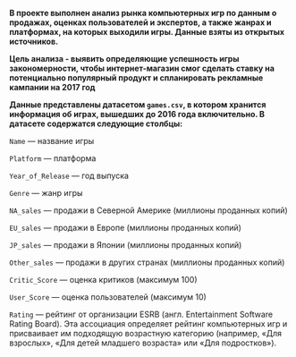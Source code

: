 **В проекте выполнен анализ рынка компьютерных игр по данным о продажах, оценках пользователей и экспертов, а также жанрах и платформах, на которых выходили игры. Данные взяты из открытых источников.** 

**Цель анализа - выявить определяющие успешность игры закономерности, чтобы интернет-магазин смог сделать ставку на потенциально популярный продукт и спланировать рекламные кампании на 2017 год**

**Данные представлены датасетом `games.csv`, в котором хранится информация об играх, вышедших до 2016 года включительно. В датасете содержатся следующие столбцы:**

`Name` — название игры

`Platform` — платформа

`Year_of_Release` — год выпуска

`Genre` — жанр игры

`NA_sales` — продажи в Северной Америке (миллионы проданных копий)

`EU_sales` — продажи в Европе (миллионы проданных копий)

`JP_sales` — продажи в Японии (миллионы проданных копий)

`Other_sales` — продажи в других странах (миллионы проданных копий)

`Critic_Score` — оценка критиков (максимум 100)

`User_Score` — оценка пользователей (максимум 10)

`Rating` — рейтинг от организации ESRB (англ. Entertainment Software Rating Board). Эта ассоциация определяет рейтинг компьютерных игр и присваивает им подходящую возрастную категорию (например, «Для взрослых», «Для детей младшего возраста» или «Для подростков»).

